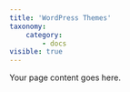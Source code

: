 ```yaml
---
title: 'WordPress Themes'
taxonomy:
    category:
        - docs
visible: true
---
```


Your page content goes here.